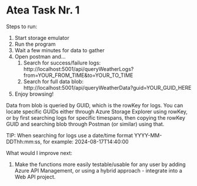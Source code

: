 # Atea Task Nr. 1

Steps to run:

1) Start storage emulator
2) Run the program
3) Wait a few minutes for data to gather
4) Open postman and...
   1. Search for success/failure logs: http://localhost:5001/api/queryWeatherLogs?from=YOUR_FROM_TIME&to=YOUR_TO_TIME
   2. Search for full data blob: http://localhost:5001/api/queryWeatherData?guid=YOUR_GUID_HERE
5) Enjoy browsing!

Data from blob is queried by GUID, which is the rowKey for logs. You can locate specific GUIDs either through Azure Storage Explorer using rowKey, or by first searching logs for specific timespans, then copying the rowKey GUID and searching blob through Postman (or similar) using that.

TIP: When searching for logs use a date/time format YYYY-MM-DDThh:mm:ss, for example: 2024-08-17T14:40:00

What would I improve next:
1. Make the functions more easily testable/usable for any user by adding Azure API Management, or using a hybrid approach - integrate into a Web API project.
